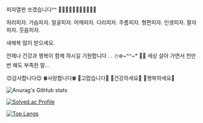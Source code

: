 피자열판 쏘겠습니다^^
🍕🍕🍕🍕🍕🍺🍕🍕🍕🍕🍕

허리피자.
가슴피자.
얼굴피자.
어깨피자.
다리피자.
주름피자.
형편피자.
인생피자.
팔자피자.
웃음피자.

새해복 많이 받으세요.

언제나 건강과 행복이 함께 하시길 기원합니다
.
.
⛄️❄️~^^~* 🎄🍩
세상 살아 가면서 천만번
해도 부족한 말...

😊감사합니다😊
🍀사랑합니다🍀
🌹고맙습니다🌹
🌿건강하세요🌿
🌻행복하세요🌻

![Anurag's GitHub stats](https://github-readme-stats.vercel.app/api?username=qwqeqrqwqeqr&show_icons=true&bg_color=00000000)


[![Solved.ac Profile](http://mazassumnida.wtf/api/generate_badge?boj=qwqeqrqwqe)](https://solved.ac/qwqeqrqwqe)

[![Top Langs](https://github-readme-stats.vercel.app/api/top-langs/?username=qwqeqrqwqeqr&layout=compact)](https://github.com/anuraghazra/github-readme-stats)
